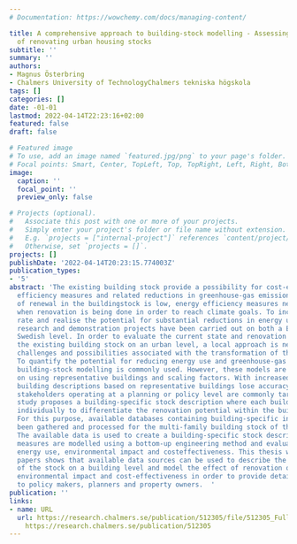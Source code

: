 ```yaml
---
# Documentation: https://wowchemy.com/docs/managing-content/

title: A comprehensive approach to building-stock modelling - Assessing the impact
  of renovating urban housing stocks
subtitle: ''
summary: ''
authors:
- Magnus Österbring
- Chalmers University of TechnologyChalmers tekniska högskola
tags: []
categories: []
date: -01-01
lastmod: 2022-04-14T22:23:16+02:00
featured: false
draft: false

# Featured image
# To use, add an image named `featured.jpg/png` to your page's folder.
# Focal points: Smart, Center, TopLeft, Top, TopRight, Left, Right, BottomLeft, Bottom, BottomRight.
image:
  caption: ''
  focal_point: ''
  preview_only: false

# Projects (optional).
#   Associate this post with one or more of your projects.
#   Simply enter your project's folder or file name without extension.
#   E.g. `projects = ["internal-project"]` references `content/project/deep-learning/index.md`.
#   Otherwise, set `projects = []`.
projects: []
publishDate: '2022-04-14T20:23:15.774003Z'
publication_types:
- '5'
abstract: 'The existing building stock provide a possibility for cost-efficient energy
  efficiency measures and related reductions in greenhouse-gas emissions. As the rate
  of renewal in the buildingstock is low, energy efficiency measures need to be applied
  when renovation is being done in order to reach climate goals. To increase the renovation
  rate and realise the potential for substantial reductions in energy use, several
  research and demonstration projects have been carried out on both a European and
  Swedish level. In order to evaluate the current state and renovation potential of
  the existing building stock on an urban level, a local approach is needed to understand
  challenges and possibilities associated with the transformation of the building-stock.
  To quantify the potential for reducing energy use and greenhouse-gas emissions,
  building-stock modelling is commonly used. However, these models are often based
  on using representative buildings and scaling factors. With increased spatial resolution,
  building descriptions based on representative buildings lose accuracy and as a result,
  stakeholders operating at a planning or policy level are commonly targeted. This
  study proposes a building-specific stock description where each building is treated
  individually to differentiate the renovation potential within the building-stock.
  For this purpose, available databases containing building-specific information has
  been gathered and processed for the multi-family building stock of the City of Gothenburg.
  The available data is used to create a building-specific stock description and renovation
  measures are modelled using a bottom-up engineering method and evaluated regarding
  energy use, environmental impact and costeffectiveness. This thesis with appended
  papers shows that available data sources can be used to describe the characteristics
  of the stock on a building level and model the effect of renovation on energy use,
  environmental impact and cost-effectiveness in order to provide detailed information
  to policy makers, planners and property owners.  '
publication: ''
links:
- name: URL
  url: https://research.chalmers.se/publication/512305/file/512305_Fulltext.pdf FULLTEXT
    https://research.chalmers.se/publication/512305
---
```

